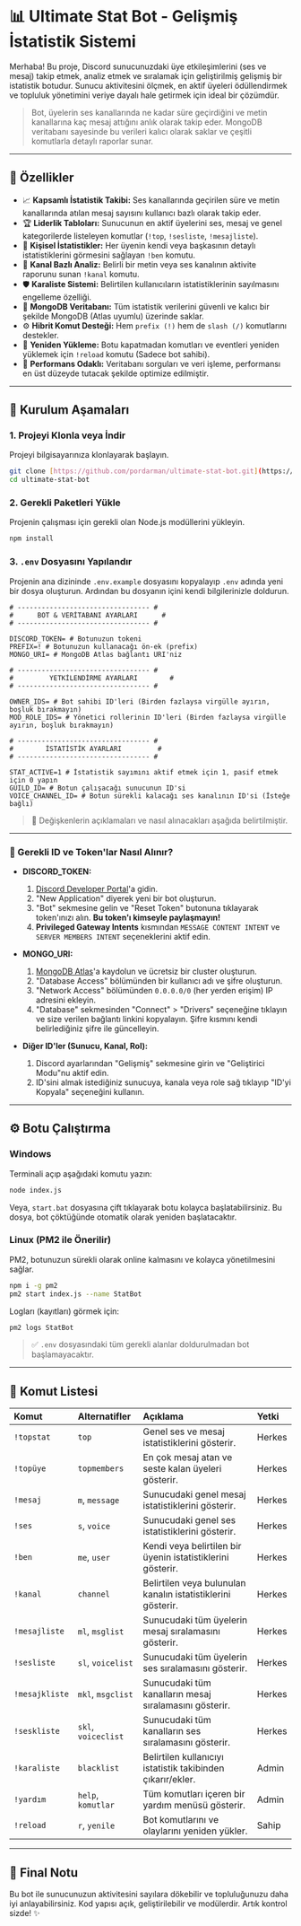 # 📊 Ultimate Stat Bot - Gelişmiş İstatistik Sistemi

Merhaba! Bu proje, Discord sunucunuzdaki üye etkileşimlerini (ses ve mesaj) takip etmek, analiz etmek ve sıralamak için geliştirilmiş gelişmiş bir istatistik botudur. Sunucu aktivitesini ölçmek, en aktif üyeleri ödüllendirmek ve topluluk yönetimini veriye dayalı hale getirmek için ideal bir çözümdür.

> Bot, üyelerin ses kanallarında ne kadar süre geçirdiğini ve metin kanallarına kaç mesaj attığını anlık olarak takip eder. MongoDB veritabanı sayesinde bu verileri kalıcı olarak saklar ve çeşitli komutlarla detaylı raporlar sunar.

---

## 🚀 Özellikler

-   📈 **Kapsamlı İstatistik Takibi:** Ses kanallarında geçirilen süre ve metin kanallarında atılan mesaj sayısını kullanıcı bazlı olarak takip eder.
-   🏆 **Liderlik Tabloları:** Sunucunun en aktif üyelerini ses, mesaj ve genel kategorilerde listeleyen komutlar (`!top`, `!sesliste`, `!mesajliste`).
-   👤 **Kişisel İstatistikler:** Her üyenin kendi veya başkasının detaylı istatistiklerini görmesini sağlayan `!ben` komutu.
-   📢 **Kanal Bazlı Analiz:** Belirli bir metin veya ses kanalının aktivite raporunu sunan `!kanal` komutu.
-   🛡️ **Karaliste Sistemi:** Belirtilen kullanıcıların istatistiklerinin sayılmasını engelleme özelliği.
-   💾 **MongoDB Veritabanı:** Tüm istatistik verilerini güvenli ve kalıcı bir şekilde MongoDB (Atlas uyumlu) üzerinde saklar.
-   ⚙️ **Hibrit Komut Desteği:** Hem `prefix (!)` hem de `slash (/)` komutlarını destekler.
-   🔧 **Yeniden Yükleme:** Botu kapatmadan komutları ve eventleri yeniden yüklemek için `!reload` komutu (Sadece bot sahibi).
-   💨 **Performans Odaklı:** Veritabanı sorguları ve veri işleme, performansı en üst düzeyde tutacak şekilde optimize edilmiştir.

---

## 📂 Kurulum Aşamaları

### 1. Projeyi Klonla veya İndir

Projeyi bilgisayarınıza klonlayarak başlayın.
```bash
git clone [https://github.com/pordarman/ultimate-stat-bot.git](https://github.com/pordarman/ultimate-stat-bot.git)
cd ultimate-stat-bot
```

### 2. Gerekli Paketleri Yükle

Projenin çalışması için gerekli olan Node.js modüllerini yükleyin.
```bash
npm install
```

### 3. `.env` Dosyasını Yapılandır

Projenin ana dizininde `.env.example` dosyasını kopyalayıp `.env` adında yeni bir dosya oluşturun. Ardından bu dosyanın içini kendi bilgilerinizle doldurun.

```env
# --------------------------------- #
#      BOT & VERİTABANI AYARLARI      #
# --------------------------------- #

DISCORD_TOKEN= # Botunuzun tokeni
PREFIX=! # Botunuzun kullanacağı ön-ek (prefix)
MONGO_URI= # MongoDB Atlas bağlantı URI'niz

# --------------------------------- #
#         YETKİLENDİRME AYARLARI        #
# --------------------------------- #

OWNER_IDS= # Bot sahibi ID'leri (Birden fazlaysa virgülle ayırın, boşluk bırakmayın)
MOD_ROLE_IDS= # Yönetici rollerinin ID'leri (Birden fazlaysa virgülle ayırın, boşluk bırakmayın)

# --------------------------------- #
#        İSTATİSTİK AYARLARI         #
# --------------------------------- #

STAT_ACTIVE=1 # İstatistik sayımını aktif etmek için 1, pasif etmek için 0 yapın
GUILD_ID= # Botun çalışacağı sunucunun ID'si
VOICE_CHANNEL_ID= # Botun sürekli kalacağı ses kanalının ID'si (İsteğe bağlı)
```

> 📃 Değişkenlerin açıklamaları ve nasıl alınacakları aşağıda belirtilmiştir.

---

### 🔑 Gerekli ID ve Token'lar Nasıl Alınır?

-   **DISCORD_TOKEN:**
    1.  [Discord Developer Portal](https://discord.com/developers/applications)'a gidin.
    2.  "New Application" diyerek yeni bir bot oluşturun.
    3.  "Bot" sekmesine gelin ve "Reset Token" butonuna tıklayarak token'ınızı alın. **Bu token'ı kimseyle paylaşmayın!**
    4.  **Privileged Gateway Intents** kısmından `MESSAGE CONTENT INTENT` ve `SERVER MEMBERS INTENT` seçeneklerini aktif edin.

-   **MONGO_URI:**
    1.  [MongoDB Atlas](https://www.mongodb.com/cloud/atlas)'a kaydolun ve ücretsiz bir cluster oluşturun.
    2.  "Database Access" bölümünden bir kullanıcı adı ve şifre oluşturun.
    3.  "Network Access" bölümünden `0.0.0.0/0` (her yerden erişim) IP adresini ekleyin.
    4.  "Database" sekmesinden "Connect" > "Drivers" seçeneğine tıklayın ve size verilen bağlantı linkini kopyalayın. Şifre kısmını kendi belirlediğiniz şifre ile güncelleyin.

-   **Diğer ID'ler (Sunucu, Kanal, Rol):**
    1.  Discord ayarlarından "Gelişmiş" sekmesine girin ve "Geliştirici Modu"nu aktif edin.
    2.  ID'sini almak istediğiniz sunucuya, kanala veya role sağ tıklayıp "ID'yi Kopyala" seçeneğini kullanın.

---

## ⚙️ Botu Çalıştırma

### Windows
Terminali açıp aşağıdaki komutu yazın:
```bash
node index.js
```
Veya, `start.bat` dosyasına çift tıklayarak botu kolayca başlatabilirsiniz. Bu dosya, bot çöktüğünde otomatik olarak yeniden başlatacaktır.

### Linux (PM2 ile Önerilir)
PM2, botunuzun sürekli olarak online kalmasını ve kolayca yönetilmesini sağlar.
```bash
npm i -g pm2
pm2 start index.js --name StatBot
```
Logları (kayıtları) görmek için:
```bash
pm2 logs StatBot
```

> ✅ `.env` dosyasındaki tüm gerekli alanlar doldurulmadan bot başlamayacaktır.

---

## 📄 Komut Listesi

| Komut | Alternatifler | Açıklama | Yetki |
| :---- | :------------ | :------- | :---- |
| `!topstat` | `top` | Genel ses ve mesaj istatistiklerini gösterir. | Herkes |
| `!topüye` | `topmembers` | En çok mesaj atan ve seste kalan üyeleri gösterir. | Herkes |
| `!mesaj` | `m`, `message` | Sunucudaki genel mesaj istatistiklerini gösterir. | Herkes |
| `!ses` | `s`, `voice` | Sunucudaki genel ses istatistiklerini gösterir. | Herkes |
| `!ben` | `me`, `user` | Kendi veya belirtilen bir üyenin istatistiklerini gösterir. | Herkes |
| `!kanal` | `channel` | Belirtilen veya bulunulan kanalın istatistiklerini gösterir. | Herkes |
| `!mesajliste`| `ml`, `msglist`| Sunucudaki tüm üyelerin mesaj sıralamasını gösterir. | Herkes |
| `!sesliste` | `sl`, `voicelist`| Sunucudaki tüm üyelerin ses sıralamasını gösterir. | Herkes |
| `!mesajkliste`|`mkl`, `msgclist`| Sunucudaki tüm kanalların mesaj sıralamasını gösterir. | Herkes |
| `!seskliste`|`skl`, `voiceclist`| Sunucudaki tüm kanalların ses sıralamasını gösterir. | Herkes |
| `!karaliste`| `blacklist` | Belirtilen kullanıcıyı istatistik takibinden çıkarır/ekler. | Admin |
| `!yardım` | `help`, `komutlar`| Tüm komutları içeren bir yardım menüsü gösterir. | Admin |
| `!reload` | `r`, `yenile` | Bot komutlarını ve olaylarını yeniden yükler. | Sahip |

---

## 🌟 Final Notu

Bu bot ile sunucunuzun aktivitesini sayılara dökebilir ve topluluğunuzu daha iyi anlayabilirsiniz. Kod yapısı açık, geliştirilebilir ve modülerdir. Artık kontrol sizde! ✨
